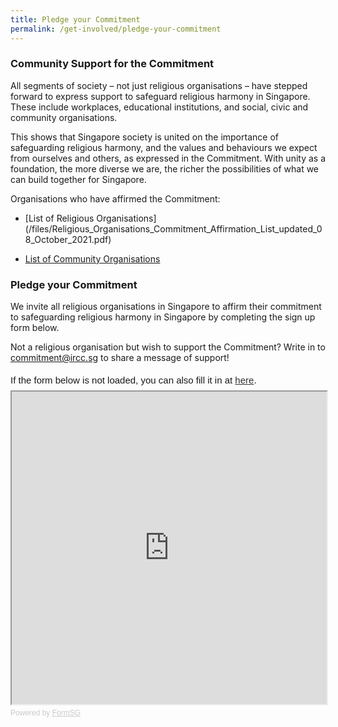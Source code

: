 ```yaml
---
title: Pledge your Commitment
permalink: /get-involved/pledge-your-commitment
---
```

### Community Support for the Commitment

All segments of society – not just religious organisations – have stepped forward to express support to safeguard religious harmony in Singapore. These include workplaces, educational institutions, and social, civic and community organisations. 

This shows that Singapore society is united on the importance of safeguarding religious harmony, and the values and behaviours we expect from ourselves and others, as expressed in the Commitment. With unity as a foundation, the more diverse we are, the richer the possibilities of what we can build together for Singapore.

Organisations who have affirmed the Commitment:

* [List of Religious Organisations]
(/files/Religious_Organisations_Commitment_Affirmation_List_updated_08_October_2021.pdf)

* [List of Community Organisations](/files/Community_Support_for_Commitment.pdf)

### Pledge your Commitment

We invite all religious organisations in Singapore to affirm their commitment to safeguarding religious harmony in Singapore by completing the sign up form below. 

Not a religious organisation but wish to support the Commitment? Write in to [commitment@ircc.sg](mailto:commitment@ircc.sg) to share a message of support!

<div style="font-family:Sans-Serif;font-size:15px;color:#000;opacity:0.9;padding-top:5px;padding-bottom:8px">If the form below is not loaded, you can also fill it in at <a href="https://form.gov.sg/60af645f1f455b0012269b75">here</a>.</div>

<!-- Change the width and height values to suit you best -->
<iframe id="iframe" src="https://form.gov.sg/60af645f1f455b0012269b75" style="width:100%;height:500px"></iframe>

<div style="font-family:Sans-Serif;font-size:12px;color:#999;opacity:0.5;padding-top:5px">Powered by <a href="https://form.gov.sg" style="color: #999">FormSG</a></div>